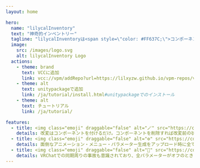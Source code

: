 ```yaml
---
layout: home

hero:
  name: "lilycalInventory"
  text: "神奇的インベントリー"
  tagline: "lilycalInventoryは<span style=\"color: #FF637C;\">コンポーネントを付けるだけ</span>で手軽にメニューを作れる魔法のインベントリーシステムです。"
  image:
    src: /images/logo.svg
    alt: lilycalInventory Logo
  actions:
    - theme: brand
      text: VCCに追加
      link: vcc://vpm/addRepo?url=https://lilxyzw.github.io/vpm-repos/vpm.json
    - theme: alt
      text: unitypackageで追加
      link: /ja/tutorial/install.html#unitypackageでのインストール
    - theme: alt
      text: チュートリアル
      link: /ja/tutorial/

features:
  - title: <img class="emoji" draggable="false" alt="🪄" src="https://cdn.jsdelivr.net/gh/twitter/twemoji@latest/assets/72x72/1fa84.png"> 非破壊
    details: 改変はコンポーネントを付けるだけ。コンポーネントを削除すれば改変前の状態にすぐに戻せます。アバター標準のアニメーションを変更することもありません。
  - title: <img class="emoji" draggable="false" alt="⚙️" src="https://cdn.jsdelivr.net/gh/twitter/twemoji@latest/assets/72x72/2699.png"> 自動
    details: 面倒なアニメーション・メニュー・パラメーター生成をアップロード時に全て自動で行います。アセットを生成しないのでファイルがごちゃごちゃになる心配はありません。
  - title: <img class="emoji" draggable="false" alt="🔑" src="https://cdn.jsdelivr.net/gh/twitter/twemoji@latest/assets/72x72/1f511.png"> 安全
    details: VRChatでの同期周りの事故も意識されており、全パラメーターがオフのときの見た目がprefabの状態と一致するようになっています。
---
```

